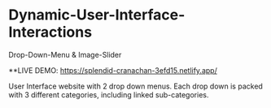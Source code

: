 # Dynamic-User-Interface-Interactions
Drop-Down-Menu & Image-Slider

**LIVE DEMO: https://splendid-cranachan-3efd15.netlify.app/

User Interface website with 2 drop down menus. 
Each drop down is packed with 3 different categories, including linked sub-categories. 

